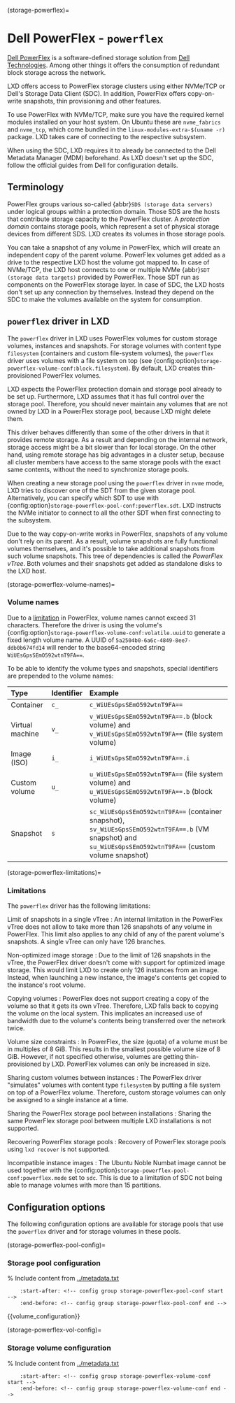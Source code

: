 (storage-powerflex)=
# Dell PowerFlex - `powerflex`

[Dell PowerFlex](https://www.dell.com/en-us/shop/powerflex/sf/powerflex) is a software-defined storage solution from [Dell Technologies](https://www.dell.com/). Among other things it offers the consumption of redundant block storage across the network.

LXD offers access to PowerFlex storage clusters using either NVMe/TCP or Dell's Storage Data Client (SDC).
In addition, PowerFlex offers copy-on-write snapshots, thin provisioning and other features.

To use PowerFlex with NVMe/TCP, make sure you have the required kernel modules installed on your host system.
On Ubuntu these are `nvme_fabrics` and `nvme_tcp`, which come bundled in the `linux-modules-extra-$(uname -r)` package.
LXD takes care of connecting to the respective subsystem.

When using the SDC, LXD requires it to already be connected to the Dell Metadata Manager (MDM) beforehand.
As LXD doesn't set up the SDC, follow the official guides from Dell for configuration details.

## Terminology

PowerFlex groups various so-called {abbr}`SDS (storage data servers)` under logical groups within a protection domain.
Those SDS are the hosts that contribute storage capacity to the PowerFlex cluster.
A *protection domain* contains storage pools, which represent a set of physical storage devices from different SDS.
LXD creates its volumes in those storage pools.

You can take a snapshot of any volume in PowerFlex, which will create an independent copy of the parent volume.
PowerFlex volumes get added as a drive to the respective LXD host the volume got mapped to.
In case of NVMe/TCP, the LXD host connects to one or multiple NVMe {abbr}`SDT (storage data targets)` provided by PowerFlex.
Those SDT run as components on the PowerFlex storage layer.
In case of SDC, the LXD hosts don't set up any connection by themselves.
Instead they depend on the SDC to make the volumes available on the system for consumption.

## `powerflex` driver in LXD

The `powerflex` driver in LXD uses PowerFlex volumes for custom storage volumes, instances and snapshots.
For storage volumes with content type `filesystem` (containers and custom file-system volumes), the `powerflex` driver uses volumes with a file system on top (see {config:option}`storage-powerflex-volume-conf:block.filesystem`).
By default, LXD creates thin-provisioned PowerFlex volumes.

LXD expects the PowerFlex protection domain and storage pool already to be set up.
Furthermore, LXD assumes that it has full control over the storage pool.
Therefore, you should never maintain any volumes that are not owned by LXD in a PowerFlex storage pool, because LXD might delete them.

This driver behaves differently than some of the other drivers in that it provides remote storage.
As a result and depending on the internal network, storage access might be a bit slower than for local storage.
On the other hand, using remote storage has big advantages in a cluster setup, because all cluster members have access to the same storage pools with the exact same contents, without the need to synchronize storage pools.

When creating a new storage pool using the `powerflex` driver in `nvme` mode, LXD tries to discover one of the SDT from the given storage pool.
Alternatively, you can specify which SDT to use with {config:option}`storage-powerflex-pool-conf:powerflex.sdt`.
LXD instructs the NVMe initiator to connect to all the other SDT when first connecting to the subsystem.

Due to the way copy-on-write works in PowerFlex, snapshots of any volume don't rely on its parent.
As a result, volume snapshots are fully functional volumes themselves, and it's possible to take additional snapshots from such volume snapshots.
This tree of dependencies is called the *PowerFlex vTree*.
Both volumes and their snapshots get added as standalone disks to the LXD host.

(storage-powerflex-volume-names)=
### Volume names

Due to a [limitation](storage-powerflex-limitations) in PowerFlex, volume names cannot exceed 31 characters.
Therefore the driver is using the volume's {config:option}`storage-powerflex-volume-conf:volatile.uuid` to generate a fixed length volume name.
A UUID of `5a2504b0-6a6c-4849-8ee7-ddb0b674fd14` will render to the base64-encoded string `WiUEsGpsSEmO592wtnT9FA==`.

To be able to identify the volume types and snapshots, special identifiers are prepended to the volume names:

Type            | Identifier   | Example
:--             | :---         | :----------
Container       | `c_`         | `c_WiUEsGpsSEmO592wtnT9FA==`
Virtual machine | `v_`         | `v_WiUEsGpsSEmO592wtnT9FA==.b` (block volume) and `v_WiUEsGpsSEmO592wtnT9FA==` (file system volume)
Image (ISO)     | `i_`         | `i_WiUEsGpsSEmO592wtnT9FA==.i`
Custom volume   | `u_`         | `u_WiUEsGpsSEmO592wtnT9FA==` (file system volume) and `u_WiUEsGpsSEmO592wtnT9FA==.b` (block volume)
Snapshot        | `s`          | `sc_WiUEsGpsSEmO592wtnT9FA==` (container snapshot), `sv_WiUEsGpsSEmO592wtnT9FA==.b` (VM snapshot) and `su_WiUEsGpsSEmO592wtnT9FA==` (custom volume snapshot)

(storage-powerflex-limitations)=
### Limitations

The `powerflex` driver has the following limitations:

Limit of snapshots in a single vTree
: An internal limitation in the PowerFlex vTree does not allow to take more than 126 snapshots of any volume in PowerFlex.
  This limit also applies to any child of any of the parent volume's snapshots.
  A single vTree can only have 126 branches.

Non-optimized image storage
: Due to the limit of 126 snapshots in the vTree, the PowerFlex driver doesn't come with support for optimized image storage.
  This would limit LXD to create only 126 instances from an image.
  Instead, when launching a new instance, the image's contents get copied to the instance's root volume.

Copying volumes
: PowerFlex does not support creating a copy of the volume so that it gets its own vTree.
  Therefore, LXD falls back to copying the volume on the local system.
  This implicates an increased use of bandwidth due to the volume's contents being transferred over the network twice.

Volume size constraints
: In PowerFlex, the size (quota) of a volume must be in multiples of 8 GiB.
  This results in the smallest possible volume size of 8 GiB.
  However, if not specified otherwise, volumes are getting thin-provisioned by LXD.
  PowerFlex volumes can only be increased in size.

Sharing custom volumes between instances
: The PowerFlex driver "simulates" volumes with content type `filesystem` by putting a file system on top of a PowerFlex volume.
  Therefore, custom storage volumes can only be assigned to a single instance at a time.

Sharing the PowerFlex storage pool between installations
: Sharing the same PowerFlex storage pool between multiple LXD installations is not supported.

Recovering PowerFlex storage pools
: Recovery of PowerFlex storage pools using `lxd recover` is not supported.

Incompatible instance images
: The Ubuntu Noble Numbat image cannot be used together with the {config:option}`storage-powerflex-pool-conf:powerflex.mode` set to `sdc`.
  This is due to a limitation of SDC not being able to manage volumes with more than 15 partitions.

## Configuration options

The following configuration options are available for storage pools that use the `powerflex` driver and for storage volumes in these pools.

(storage-powerflex-pool-config)=
### Storage pool configuration

% Include content from [../metadata.txt](../metadata.txt)
```{include} ../metadata.txt
    :start-after: <!-- config group storage-powerflex-pool-conf start -->
    :end-before: <!-- config group storage-powerflex-pool-conf end -->
```

{{volume_configuration}}

(storage-powerflex-vol-config)=
### Storage volume configuration

% Include content from [../metadata.txt](../metadata.txt)
```{include} ../metadata.txt
    :start-after: <!-- config group storage-powerflex-volume-conf start -->
    :end-before: <!-- config group storage-powerflex-volume-conf end -->
```
